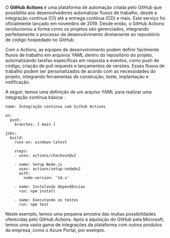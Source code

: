 ﻿O **GitHub Actions** é uma plataforma de automação criada pelo GitHub que possibilita aos desenvolvedores automatizar fluxos de trabalho, desde a integração contínua (CI) até a entrega contínua (CD) e mais. Este serviço foi oficialmente lançado em novembro de 2019. Desde então, o GitHub Actions revolucionou a forma como os projetos são gerenciados, integrando perfeitamente o processo de desenvolvimento diretamente ao repositório de código hospedado no GitHub.

Com o Actions, as equipes de desenvolvimento podem definir facilmente fluxos de trabalho em arquivos YAML dentro do repositório do projeto, automatizando tarefas específicas em resposta a eventos, como push de código, criação de pull requests e lançamentos de versões. Esses fluxos de trabalho podem ser personalizados de acordo com as necessidades do projeto, integrando ferramentas de construção, teste, implantação e notificação.

A seguir, temos uma definição de um arquivo YAML para realizar uma integração contínua básica:
:
```
name: Integração contínua com Github Actions

on:
  push:
    branches: [ main ]

jobs:
  build:
    runs-on: windows-latest

    steps:
    - uses: actions/checkout@v2
      
    - name: Setup Node.js
      uses: actions/setup-node@v2
      with:
        node-version: '14.x'
        
    - name: Instalando dependências
      run: npm install
      
    - name: Executando os testes
      run: npm test

```

Neste exemplo, temos uma pequena amostra das muitas possibilidades oferecidas pelo GitHub Actions. Após a aquisição do GitHub pela Microsoft, temos uma vasta gama de integrações da plataforma com outros produtos da empresa, como o Azure Portal, por exemplo.